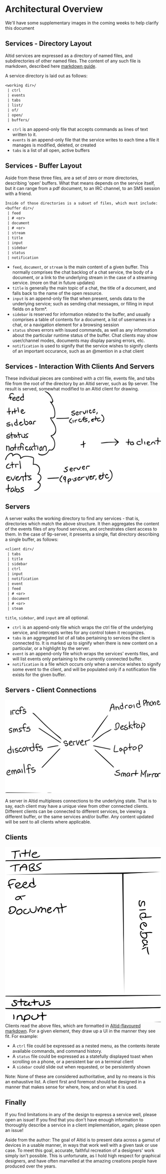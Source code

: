 # Architectural Overview

We'll have some supplementary images in the coming weeks to help clarify this document

## Services - Directory Layout

Altid services are expressed as a directory of named files, and subdirectories of other named files. The content of any such file is markdown, described here [markdown guide](markdown.md).

A service directory is laid out as follows:

```
<working dir>/
 | ctrl
 | events
 | tabs
 | list/
 | of/
 | open/
 | buffers/
```

 - `ctrl` is an append-only file that accepts commands as lines of text written to it.
 - `events` is an append-only file that the service writes to each time a file it manages is modified, deleted, or created
 - `tabs` is a list of all open, active buffers

## Services - Buffer Layout

Aside from these three files, are a set of zero or more directories, describing 'open' buffers. What that means depends on the service itself, but it can range from a pdf document, to an IRC channel, to an SMS session with a friend.

```
Inside of those directories is a subset of files, which must include:
<buffer dir>/
 | feed
 | # <or>
 | document
 | # <or>
 | stream
 | title
 | input
 | sidebar
 | status
 | notification
```

 - `feed`, `document`, or `stream` is the main content of a given buffer. This normally comprises the chat backlog of a chat service, the body of a document, or a link to the underlying stream in the case of a streaming service. (more on that in future updates)
 - `title` is generally the main topic of a chat, the title of a document, and falls back to the name of the open resource.
 - `input` is an append-only file that when present, sends data to the underlying service; such as sending chat messages, or filling in input fields on a form*.
 - `sidebar` is reserved for information related to the buffer, and usually comprises a table of contents for a document, a list of usernames in a chat, or a navigation element for a browsing session
 - `status` shows errors with issued commands, as well as any information about the particular runtime status of the buffer. Chat clients may show user/channel modes, documents may display parsing errors, etc.
 - `notification` is used to signify that the service wishes to signify clients of an important occurance, such as an @mention in a chat client

## Services - Interaction With Clients And Servers
These individual pieces are combined with a ctrl file, events file, and tabs file from the root of the directory by an Altid server, such as 9p server.
The result is served, somewhat modified to an Altid client for drawing.
![Example of creating a client view](images/1554913892117.jpg)

## Servers

A server walks the working directory to find any services - that is, directories which match the above structure. It then aggregates the content of the events files of any found services, and orchestrates client access to them. In the case of 9p-server, it presents a single, flat directory describing a single buffer, as follows:

```
<client dir>/
 | tabs
 | title
 | sidebar
 | ctrl
 | input
 | notification
 | event
 | feed
 | # <or>
 | document
 | # <or>
 | steam
```

`title`, `sidebar`, and `input` are all optional.

 - `ctrl` is an append-only file which wraps the ctrl file of the underlying service, and intercepts writes for any control token it recognizes.
 - `tabs` is an aggregated list of all tabs pertaining to services the client is connected to. It is marked up to signify when there is new content on a particular, or a highlight by the server.
 - `event` is an append-only file which wraps the services' events files, and will list events only pertaining to the currently connected buffer.
 - `notification` is a file which occurs only when a service wishes to signify some event to the client, and will be populated only if a notification file exists for the given buffer.

## Servers - Client Connections

![servers services and clients](images/1554827913305.jpg)

A server in Altid multiplexes connections to the underlying state. That is to say, each client may have a unique view from other connected clients. Different clients can be connected to different services, be viewing a different buffer, or the same services and/or buffer. Any content updated will be sent to all clients where applicable.

## Clients

![Crude example client](images/1554914396555.jpg)
Clients read the above files, which are formatted in [Altid-flavoured markdown](markdown.md). For a given element, they draw up a UI in the manner they see fit.
For example:
 - A `ctrl` file could be expressed as a nested menu, as the contents iterate available commands, and command history. 
 - A `status` file could be expressed as a statefully displayed toast when scrolling on a phone, or a persistent bar on a terminal client
 - A `sidebar` could slide out when requested, or be persistently shown

Note: None of these are considered authoritative, and by no means is this an exhaustive list. A client first and foremost should be designed in a manner that makes sense for where, how, and on what it is used. 

## Finally

If you find limitations in any of the design to express a service well, please open an issue!
If you find that you don't have enough information to thoroughly describe a service in a client implementation, again; please open an issue!

Aside from the author: 
The goal of Altid is to present data across a gamut of devices in a usable manner, in ways that work well with a given task or use case. To meet this goal, accurate, faithful recreation of a designers' work simply isn't possible. This is unfortunate, as I hold high respect for graphical designers, and have often marvelled at the amazing creations people have produced over the years. 
